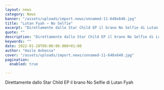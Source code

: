 ```yaml
---
layout: news
category: News
banner: "/assets/uploads/import.news/unnamed-11-640x640.jpg"
title: "Lutan Fyah – No Selfie"
excerpt: "Direttamente dallo Star Child EP il brano No Selfie di Lutan Fyah"
quote: ""
description: "Direttamente dallo Star Child EP il brano No Selfie di Lutan Fyah"
keywords: ""
date: 2022-01-28T00:00:00.000+01:00
author: "Haile Anbessa"
cover: "/assets/uploads/import.news/unnamed-11-640x640.jpg"
pagination:
  enabled: true

---
```


Direttamente dallo Star Child EP il brano No Selfie di Lutan Fyah